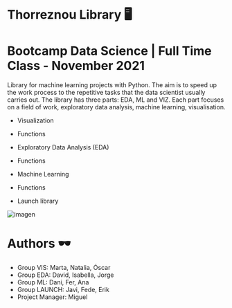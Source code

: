 
# Thorreznou Library 🖥

# Bootcamp Data Science | Full Time Class - November 2021

Library for machine learning projects with Python. The aim is to speed up the work process to the repetitive tasks that the data scientist usually carries out. The library has three parts: EDA, ML and VIZ. Each part focuses on a field of work, exploratory data analysis, machine learning, visualisation.


- Visualization
* Functions
- Exploratory Data Analysis (EDA)
* Functions
- Machine Learning
* Functions
- Launch library 

![imagen](https://user-images.githubusercontent.com/94184289/156624168-5624bf2b-4bd3-4366-978b-232ca666e0bd.png)

# Authors 🕶
- Group VIS: Marta, Natalia, Óscar
- Group EDA: David, Isabella, Jorge
- Group ML: Dani, Fer, Ana
- Group LAUNCH: Javi, Fede, Erik
- Project Manager: Miguel




